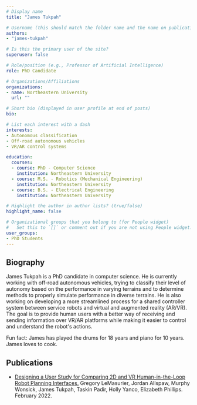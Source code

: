 ```yaml
---
# Display name
title: "James Tukpah"

# Username (this should match the folder name and the name on publications)
authors:
- "james-tukpah"

# Is this the primary user of the site?
superuser: false

# Role/position (e.g., Professor of Artificial Intelligence)
role: PhD Candidate

# Organizations/Affiliations
organizations:
- name: Northeastern University
  url: ""

# Short bio (displayed in user profile at end of posts)
bio:

# List each interest with a dash
interests:
- Autonomous classification
- Off-road autonomous vehicles
- VR/AR control systems

education:
  courses:
  - course: PhD - Computer Science
    institution: Northeastern University
  - course: M.S. - Robotics (Mechanical Engineering)
    institution: Northeastern University
  - course: B.S. - Electrical Engineering
    institution: Northeastern University

# Highlight the author in author lists? (true/false)
highlight_name: false

# Organizational groups that you belong to (for People widget)
#   Set this to `[]` or comment out if you are not using People widget.
user_groups:
- PhD Students
---
```


## Biography

James Tukpah is a PhD candidate in computer science. He is currently working with off-road autonomous vehicles, trying to classify their level of autonomy based on the performance in varying terrains and to determine methods to properly simulate performance in diverse terrains. He is also working on developing a more streamlined process for a shared controller system between service robots and virtual and augmented reality (AR/VR). The goal is to provide human users with a better way of receiving and sending information over VR/AR platforms while making it easier to control and understand the robot's actions.

Fun fact: James has played the drums for 18 years and piano for 10 years. James loves to cook.

## Publications

- [Designing a User Study for Comparing 2D and VR Human-in-the-Loop Robot Planning Interfaces.](https://openreview.net/forum?id=HNeeXUiQjkc) Gregory LeMasurier, Jordan Allspaw, Murphy Wonsick, James Tukpah, Taskin Padir, Holly Yanco, Elizabeth Phillips. February 2022.  
